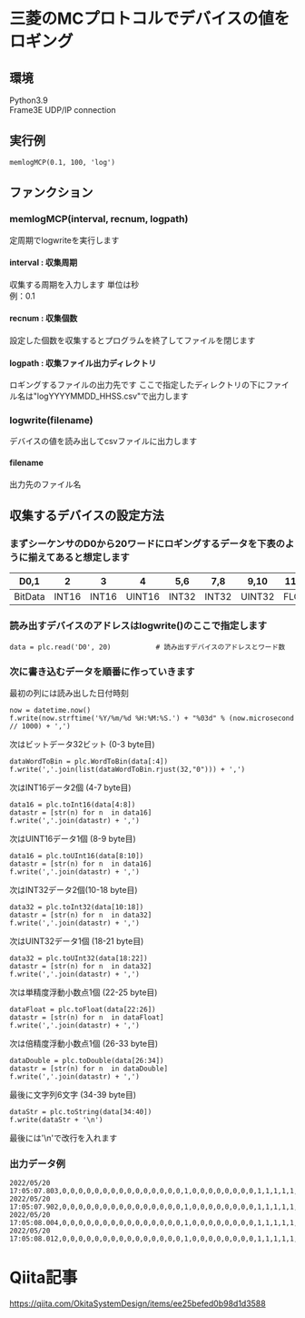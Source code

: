 # 三菱のMCプロトコルでデバイスの値をロギング

## 環境
Python3.9  
Frame3E UDP/IP connection

## 実行例
```
memlogMCP(0.1, 100, 'log')
```
## ファンクション
### memlogMCP(interval, recnum, logpath)
定周期でlogwriteを実行します

#### interval : 収集周期
収集する周期を入力します 単位は秒  
例：0.1

#### recnum : 収集個数
設定した個数を収集するとプログラムを終了してファイルを閉じます

#### logpath : 収集ファイル出力ディレクトリ
ロギングするファイルの出力先です
ここで指定したディレクトリの下にファイル名は"logYYYYMMDD_HHSS.csv"で出力します

### logwrite(filename)
デバイスの値を読み出してcsvファイルに出力します

#### filename
出力先のファイル名

## 収集するデバイスの設定方法
### まずシーケンサのD0から20ワードにロギングするデータを下表のように揃えてあると想定します

| D0,1 | 2 | 3 | 4 | 5,6 | 7,8 | 9,10 | 11,12 | 13.14,15,16 | 17,18,19 |  
| --- | --- | --- | --- | --- | --- | --- | --- | --- | --- |  
| BitData | INT16 | INT16 | UINT16 | INT32 | INT32 | UINT32 | FLOAT | DOUBLE | STRING |


### 読み出すデバイスのアドレスはlogwrite()のここで指定します
```
data = plc.read('D0', 20)           # 読み出すデバイスのアドレスとワード数
```

### 次に書き込むデータを順番に作っていきます  
最初の列には読み出した日付時刻
```
now = datetime.now()
f.write(now.strftime('%Y/%m/%d %H:%M:%S.') + "%03d" % (now.microsecond // 1000) + ',')
```

次はビットデータ32ビット (0-3 byte目)
```
dataWordToBin = plc.WordToBin(data[:4])
f.write(','.join(list(dataWordToBin.rjust(32,"0"))) + ',')
```

次はINT16データ2個 (4-7 byte目)
```
data16 = plc.toInt16(data[4:8])
datastr = [str(n) for n  in data16]
f.write(','.join(datastr) + ',')
```

次はUINT16データ1個 (8-9 byte目)
```
data16 = plc.toUInt16(data[8:10])
datastr = [str(n) for n  in data16]
f.write(','.join(datastr) + ',')
```

次はINT32データ2個(10-18 byte目)
```
data32 = plc.toInt32(data[10:18])
datastr = [str(n) for n  in data32]
f.write(','.join(datastr) + ',')
```

次はUINT32データ1個 (18-21 byte目)        
```
data32 = plc.toUInt32(data[18:22])
datastr = [str(n) for n  in data32]
f.write(','.join(datastr) + ',')
```

次は単精度浮動小数点1個 (22-25 byte目)
```
dataFloat = plc.toFloat(data[22:26])
datastr = [str(n) for n  in dataFloat]
f.write(','.join(datastr) + ',')
```

次は倍精度浮動小数点1個 (26-33 byte目)
```
dataDouble = plc.toDouble(data[26:34])
datastr = [str(n) for n  in dataDouble]
f.write(','.join(datastr) + ',')
```

最後に文字列6文字 (34-39 byte目)
```
dataStr = plc.toString(data[34:40])
f.write(dataStr + '\n')  
```
最後には'\n'で改行を入れます

### 出力データ例
```
2022/05/20 17:05:07.803,0,0,0,0,0,0,0,0,0,0,0,0,0,0,0,1,0,0,0,0,0,0,0,0,1,1,1,1,1,1,1,1,-1,3,4,-5,7,268435455,0.10999999940395355,-0.13,ABCD12
2022/05/20 17:05:07.902,0,0,0,0,0,0,0,0,0,0,0,0,0,0,0,1,0,0,0,0,0,0,0,0,1,1,1,1,1,1,1,1,-1,3,4,-5,7,268435455,0.10999999940395355,-0.13,ABCD12
2022/05/20 17:05:08.004,0,0,0,0,0,0,0,0,0,0,0,0,0,0,0,1,0,0,0,0,0,0,0,0,1,1,1,1,1,1,1,1,-1,3,4,-5,7,268435455,0.10999999940395355,-0.13,ABCD12
2022/05/20 17:05:08.012,0,0,0,0,0,0,0,0,0,0,0,0,0,0,0,1,0,0,0,0,0,0,0,0,1,1,1,1,1,1,1,1,-1,3,4,-5,7,268435455,0.10999999940395355,-0.13,ABCD12
```

# Qiita記事
https://qiita.com/OkitaSystemDesign/items/ee25befed0b98d1d3588
